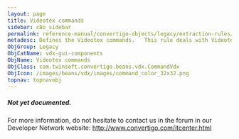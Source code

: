 ```yaml
---
layout: page
title: Videotex commands
sidebar: c8o_sidebar
permalink: reference-manual/convertigo-objects/legacy/extraction-rules/vdx-gui-components/videotex-commands/
metadesc: Defines the Videotex commands.   This rule deals with Videotex keywords such as <span class="computer">SUITE , <span class="computer">RETOUR , etc. It
ObjGroup: Legacy
ObjCatName: vdx-gui-components
ObjName: Videotex commands
ObjClass: com.twinsoft.convertigo.beans.vdx.CommandVdx
ObjIcon: /images/beans/vdx/images/command_color_32x32.png
topnav: topnavobj
---
```

##### Not yet documented.
For more information, do not hesitate to contact us in the forum in our Developer Network website: http://www.convertigo.com/itcenter.html
